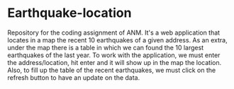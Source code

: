 # Earthquake-location
Repository for the coding assignment of ANM. It's a web application that locates in a map the recent 10 earthquakes of a given address. As an extra, under the map there is a table in which we can found the 10 largest earthquakes of the last year. To work with the application, we must enter the address/location, hit enter and it will show up in the map the location. Also, to fill up the table of the recent earthquakes, we must click on the refresh button to have an update on the data.
